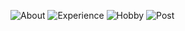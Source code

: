 ![About](https://user-images.githubusercontent.com/78577965/109426896-1087b680-7a1a-11eb-80c0-57d0e8294e0b.png)
![Experience](https://user-images.githubusercontent.com/78577965/109426891-0e255c80-7a1a-11eb-822c-f5b649115123.png)
![Hobby](https://user-images.githubusercontent.com/78577965/109427003-8c81fe80-7a1a-11eb-8d5f-ba0ff587e91e.png)
![Post](https://user-images.githubusercontent.com/78577965/111293623-ab67ce00-8673-11eb-9711-cc20cc2824a0.png)

